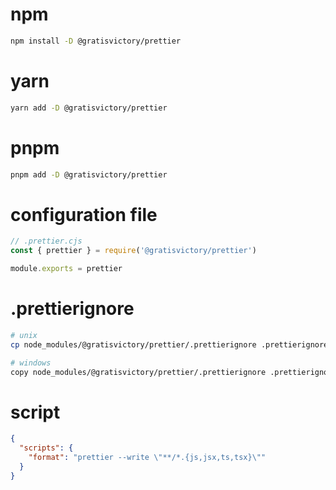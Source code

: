 # npm
```sh
npm install -D @gratisvictory/prettier
```
# yarn
```sh
yarn add -D @gratisvictory/prettier
```
# pnpm
```sh
pnpm add -D @gratisvictory/prettier 
```
# configuration file
```js
// .prettier.cjs
const { prettier } = require('@gratisvictory/prettier')

module.exports = prettier

```
# .prettierignore
```bash
# unix
cp node_modules/@gratisvictory/prettier/.prettierignore .prettierignore

# windows
copy node_modules/@gratisvictory/prettier/.prettierignore .prettierignore
```
# script
```json
{
  "scripts": {
    "format": "prettier --write \"**/*.{js,jsx,ts,tsx}\""
  }
}